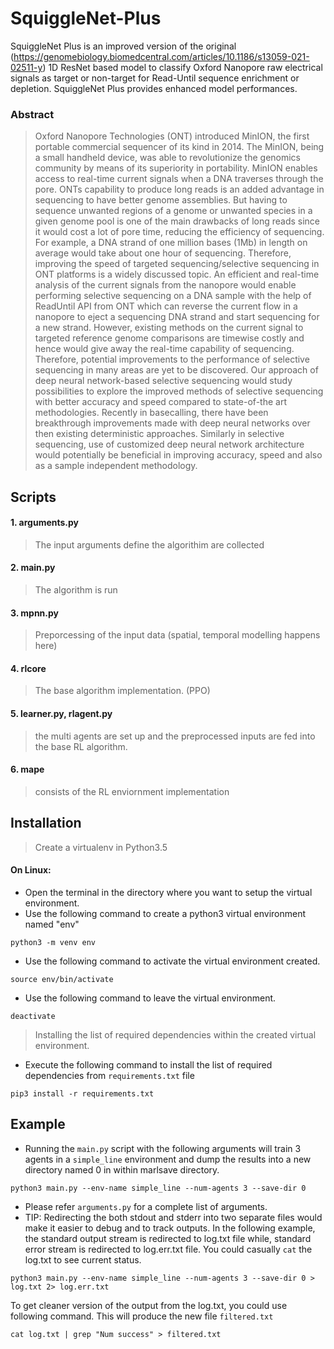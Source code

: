 # SquiggleNet-Plus
SquiggleNet Plus is an improved version of the original (https://genomebiology.biomedcentral.com/articles/10.1186/s13059-021-02511-y) 1D ResNet based model to classify Oxford Nanopore raw electrical signals as target or non-target for Read-Until sequence enrichment or depletion. SquiggleNet Plus provides enhanced model performances.

### Abstract

> Oxford Nanopore Technologies (ONT) introduced MinION, the first portable commercial sequencer of its kind in 2014. The MinION, being a small handheld device, was able to revolutionize the genomics community by means of its superiority in portability. MinION enables access to real-time current signals when a DNA traverses through the pore. ONTs capability to produce long reads is an added advantage in sequencing to have better genome assemblies. But having to sequence unwanted regions of a genome or unwanted species in a given genome pool is one of the main drawbacks of long reads since it would cost a lot of pore time, reducing the efficiency of sequencing. For example, a DNA strand of one million bases (1Mb) in length on average would take about one hour of sequencing. Therefore, improving the speed of targeted sequencing/selective sequencing in ONT platforms is a widely discussed topic. An efficient and real-time analysis of the current signals from the nanopore would enable performing selective sequencing on a DNA sample with the help of ReadUntil API from ONT which can reverse the current flow in a nanopore to eject a sequencing DNA strand and start sequencing for a new strand. However, existing methods on the current signal to targeted reference genome comparisons are timewise costly and hence would give away the real-time capability of sequencing. Therefore, potential improvements to the performance of selective sequencing in many areas are yet to be discovered. Our approach of deep neural network-based selective sequencing would study possibilities to explore the improved methods of selective sequencing with better accuracy and speed compared to state-of-the art methodologies. Recently in basecalling, there have been breakthrough improvements made with deep neural networks over then existing deterministic approaches. Similarly in selective sequencing, use of customized deep neural network architecture would potentially be beneficial in improving accuracy, speed and also as a sample independent methodology. 
## Scripts

#### 1. arguments.py
>The input arguments define the algorithim are collected

#### 2. main.py
>The algorithm is run 

#### 3. mpnn.py
> Preporcessing of the input data (spatial, temporal modelling happens here)

#### 4. rlcore
> The base algorithm implementation. (PPO)

#### 5. learner.py, rlagent.py
> the multi agents are set up  and the preprocessed inputs are fed into the base RL algorithm. 

#### 6. mape
> consists of the RL enviornment implementation 

## Installation
> Create a virtualenv in Python3.5

#### On Linux:
* Open the terminal in the directory where you want to setup the virtual environment.
* Use the following command to create a python3 virtual environment named "env"

```
python3 -m venv env
```

* Use the following command to activate the virtual environment created.

```
source env/bin/activate
```

* Use the following command to leave the virtual environment.

```
deactivate
```

> Installing the list of required dependencies within the created virtual environment.

* Execute the following command to install the list of required dependencies from ```requirements.txt``` file

```
pip3 install -r requirements.txt
```

## Example

* Running the ```main.py``` script with the following arguments will train 3 agents in a ```simple_line``` environment and dump the results into a new directory named 0 in within marlsave directory.

```
python3 main.py --env-name simple_line --num-agents 3 --save-dir 0
```

* Please refer ```arguments.py``` for a complete list of arguments.
* TIP: Redirecting the both stdout and stderr into two separate files would make it easier to debug and to track outputs. In the following example, the standard output stream is redirected to log.txt file while, standard error stream is redirected to log.err.txt file. You could casually ```cat``` the log.txt to see current status.

```
python3 main.py --env-name simple_line --num-agents 3 --save-dir 0 > log.txt 2> log.err.txt 
``` 

To get cleaner version of the output from the log.txt, you could use following command. This will produce the new file ```filtered.txt```

```
cat log.txt | grep "Num success" > filtered.txt
```
